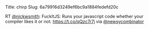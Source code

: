 Title: chirp
Slug: 6a79916d3249ef6bc9a1884fedefd20c

RT <a href="http://twitter.com/nickwsmith">@nickwsmith</a>: FuckItJS: Runs your javascript code whether your compiler likes it or not. <a href="https://t.co/qQzc7r7j">https://t.co/qQzc7r7j</a> via <a href="http://twitter.com/newsycombinator">@newsycombinator</a>
